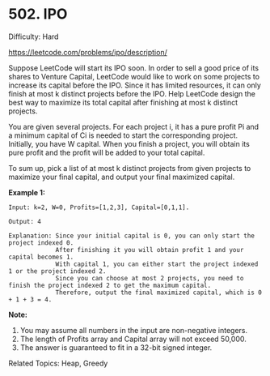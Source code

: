 # 502. IPO

Difficulty: Hard

https://leetcode.com/problems/ipo/description/

Suppose LeetCode will start its IPO soon. In order to sell a good price of its shares to Venture Capital, LeetCode would like to work on some projects to increase its capital before the IPO. Since it has limited resources, it can only finish at most k distinct projects before the IPO. Help LeetCode design the best way to maximize its total capital after finishing at most k distinct projects.

You are given several projects. For each project i, it has a pure profit Pi and a minimum capital of Ci is needed to start the corresponding project. Initially, you have W capital. When you finish a project, you will obtain its pure profit and the profit will be added to your total capital.

To sum up, pick a list of at most k distinct projects from given projects to maximize your final capital, and output your final maximized capital.

**Example 1:**
```
Input: k=2, W=0, Profits=[1,2,3], Capital=[0,1,1].

Output: 4

Explanation: Since your initial capital is 0, you can only start the project indexed 0.
             After finishing it you will obtain profit 1 and your capital becomes 1.
             With capital 1, you can either start the project indexed 1 or the project indexed 2.
             Since you can choose at most 2 projects, you need to finish the project indexed 2 to get the maximum capital.
             Therefore, output the final maximized capital, which is 0 + 1 + 3 = 4.
```
**Note:**
1. You may assume all numbers in the input are non-negative integers.
2. The length of Profits array and Capital array will not exceed 50,000.
3. The answer is guaranteed to fit in a 32-bit signed integer.

Related Topics: Heap, Greedy
